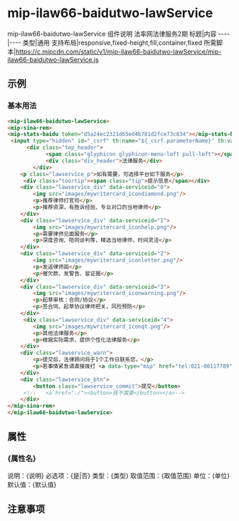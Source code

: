 # mip-ilaw66-baidutwo-lawService

mip-ilaw66-baidutwo-lawService 组件说明
法率网法律服务2期
标题|内容
----|----
类型|通用
支持布局|responsive,fixed-height,fill,container,fixed
所需脚本|https://c.mipcdn.com/static/v1/mip-ilaw66-baidutwo-lawService/mip-ilaw66-baidutwo-lawService.js

## 示例

### 基本用法
```html
<mip-ilaw66-baidutwo-lawService>
<mip-sina-rem>
<mip-stats-baidu token="d5a24ec2321d65ed4b781d2fce73c834"></mip-stats-baidu>
 <input type="hidden" id="_csrf" th:name="${_csrf.parameterName}" th:value="${_csrf.token}" />
	  <div class="top_header">
            <span class="glyphicon glyphicon-menu-left pull-left"></span>
            <div class="div_header">法律服务</div>
        </div>
    <p class="lawservice_p">如有需要，可选择平台如下服务</p>
     <div class="toortip"><span class="tip">提示信息</span></div>
    <div class="lawservice_div" data-serviceid="0">
        <img src="images/mywritercard_icondiamond.png"/>
        <p>推荐律师打官司</p>
        <p>推荐资深，有胜诉经验、专业对口的当地律师</p>
    </div>
    <div class="lawservice_div" data-serviceid="1">
        <img src="images/mywritercard_iconhelp.png"/>
        <p>需要律师见面服务</p>
        <p>深度咨询、陪同谈判等，精选当地律师，时间灵活</p>
    </div>
    <div class="lawservice_div" data-serviceid="2">
        <img src="images/mywritercard_iconletter.png"/>
        <p>发送律师函</p>
        <p>催欠款、发警告、留证据</p>
    </div>
    <div class="lawservice_div" data-serviceid="3">
        <img src="images/mywritercard_iconwarning.png"/>
        <p>起草审核：合同/协议</p>
        <p>签合同、起草协议律师把关，风险预防</p>
    </div>
     <div class="lawservice_div" data-serviceid="4">
        <img src="images/mywritercard_iconqt.png"/>
        <p>其他法律服务</p>
        <p>根据实际需求，提供个性化法律服务</p>
    </div>
    <div class="lawservice_warn">
    	<p>提交后，法律顾问将于1个工作日联系您，</p>
    	<p>若事情紧急请直接拨打 <a data-type="mip" href="tel:021-80117789" class="lawservivetel">021-80117789</a>，接通后请说：在百度提交了法律服务需求，请帮我推荐律师</p>
    </div>
    <div class="lawservice_btn">
        <button class="lawservice_commit">提交</button>
     <!--   <a href="./"><button>我不需要</button></a>-->
    </div>
</mip-sina-rem>
</mip-ilaw66-baidutwo-lawService>
```

## 属性

### {属性名}

说明：{说明}
必选项：{是|否}
类型：{类型}
取值范围：{取值范围}
单位：{单位}
默认值：{默认值}

## 注意事项

